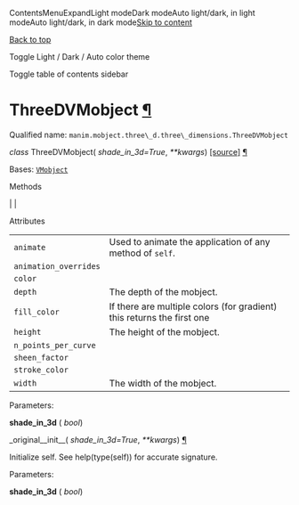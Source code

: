 ContentsMenuExpandLight modeDark modeAuto light/dark, in light modeAuto light/dark, in dark mode[Skip to content](https://docs.manim.community/en/stable/reference/manim.mobject.three_d.three_dimensions.ThreeDVMobject.html#furo-main-content)

[Back to top](https://docs.manim.community/en/stable/reference/manim.mobject.three_d.three_dimensions.ThreeDVMobject.html#)

Toggle Light / Dark / Auto color theme

Toggle table of contents sidebar

# ThreeDVMobject [¶](https://docs.manim.community/en/stable/reference/manim.mobject.three_d.three_dimensions.ThreeDVMobject.html\#threedvmobject "Link to this heading")

Qualified name: `manim.mobject.three\_d.three\_dimensions.ThreeDVMobject`

_class_ ThreeDVMobject( _shade\_in\_3d=True_, _\*\*kwargs_) [\[source\]](https://docs.manim.community/en/stable/_modules/manim/mobject/three_d/three_dimensions.html#ThreeDVMobject) [¶](https://docs.manim.community/en/stable/reference/manim.mobject.three_d.three_dimensions.ThreeDVMobject.html#manim.mobject.three_d.three_dimensions.ThreeDVMobject "Link to this definition")

Bases: [`VMobject`](https://docs.manim.community/en/stable/reference/manim.mobject.types.vectorized_mobject.VMobject.html#manim.mobject.types.vectorized_mobject.VMobject "manim.mobject.types.vectorized_mobject.VMobject")

Methods

|
|

Attributes

|     |     |
| --- | --- |
| `animate` | Used to animate the application of any method of `self`. |
| `animation_overrides` |  |
| `color` |  |
| `depth` | The depth of the mobject. |
| `fill_color` | If there are multiple colors (for gradient) this returns the first one |
| `height` | The height of the mobject. |
| `n_points_per_curve` |  |
| `sheen_factor` |  |
| `stroke_color` |  |
| `width` | The width of the mobject. |

Parameters:

**shade\_in\_3d** ( _bool_)

\_original\_\_init\_\_( _shade\_in\_3d=True_, _\*\*kwargs_) [¶](https://docs.manim.community/en/stable/reference/manim.mobject.three_d.three_dimensions.ThreeDVMobject.html#manim.mobject.three_d.three_dimensions.ThreeDVMobject._original__init__ "Link to this definition")

Initialize self. See help(type(self)) for accurate signature.

Parameters:

**shade\_in\_3d** ( _bool_)